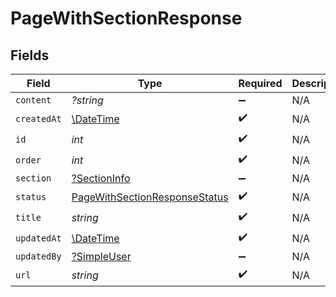 # PageWithSectionResponse


## Fields

| Field                                                                                 | Type                                                                                  | Required                                                                              | Description                                                                           |
| ------------------------------------------------------------------------------------- | ------------------------------------------------------------------------------------- | ------------------------------------------------------------------------------------- | ------------------------------------------------------------------------------------- |
| `content`                                                                             | *?string*                                                                             | :heavy_minus_sign:                                                                    | N/A                                                                                   |
| `createdAt`                                                                           | [\DateTime](https://www.php.net/manual/en/class.datetime.php)                         | :heavy_check_mark:                                                                    | N/A                                                                                   |
| `id`                                                                                  | *int*                                                                                 | :heavy_check_mark:                                                                    | N/A                                                                                   |
| `order`                                                                               | *int*                                                                                 | :heavy_check_mark:                                                                    | N/A                                                                                   |
| `section`                                                                             | [?SectionInfo](../../models/shared/SectionInfo.md)                                    | :heavy_minus_sign:                                                                    | N/A                                                                                   |
| `status`                                                                              | [PageWithSectionResponseStatus](../../models/shared/PageWithSectionResponseStatus.md) | :heavy_check_mark:                                                                    | N/A                                                                                   |
| `title`                                                                               | *string*                                                                              | :heavy_check_mark:                                                                    | N/A                                                                                   |
| `updatedAt`                                                                           | [\DateTime](https://www.php.net/manual/en/class.datetime.php)                         | :heavy_check_mark:                                                                    | N/A                                                                                   |
| `updatedBy`                                                                           | [?SimpleUser](../../models/shared/SimpleUser.md)                                      | :heavy_minus_sign:                                                                    | N/A                                                                                   |
| `url`                                                                                 | *string*                                                                              | :heavy_check_mark:                                                                    | N/A                                                                                   |